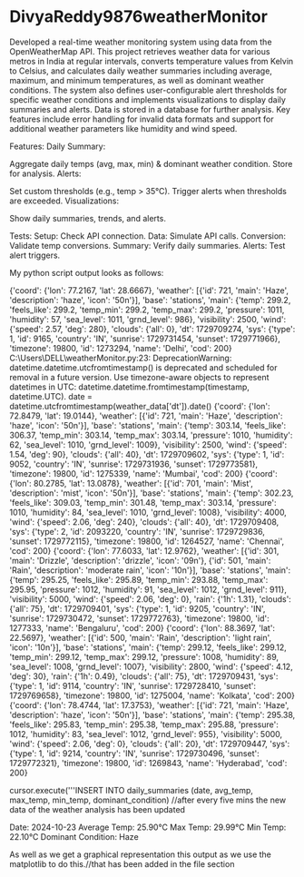 # DivyaReddy9876weatherMonitor
Developed a real-time weather monitoring system using data from the OpenWeatherMap API. This project retrieves weather data for various metros in India at regular intervals, converts temperature values from Kelvin to Celsius, and calculates daily weather summaries including average, maximum, and minimum temperatures, as well as dominant weather conditions. The system also defines user-configurable alert thresholds for specific weather conditions and implements visualizations to display daily summaries and alerts. Data is stored in a database for further analysis. Key features include error handling for invalid data formats and support for additional weather parameters like humidity and wind speed.

Features:
Daily Summary:

Aggregate daily temps (avg, max, min) & dominant weather condition.
Store for analysis.
Alerts:

Set custom thresholds (e.g., temp > 35°C).
Trigger alerts when thresholds are exceeded.
Visualizations:

Show daily summaries, trends, and alerts.

Tests:
Setup: Check API connection.
Data: Simulate API calls.
Conversion: Validate temp conversions.
Summary: Verify daily summaries.
Alerts: Test alert triggers.


My python script output looks as follows:

{'coord': {'lon': 77.2167, 'lat': 28.6667}, 'weather': [{'id': 721, 'main': 'Haze', 'description': 'haze', 'icon': '50n'}], 'base': 'stations', 'main': {'temp': 299.2, 'feels_like': 299.2, 'temp_min': 299.2, 'temp_max': 299.2, 'pressure': 1011, 'humidity': 57, 'sea_level': 1011, 'grnd_level': 986}, 'visibility': 2500, 'wind': {'speed': 2.57, 'deg': 280}, 'clouds': {'all': 0}, 'dt': 1729709274, 'sys': {'type': 1, 'id': 9165, 'country': 'IN', 'sunrise': 1729731454, 'sunset': 1729771966}, 'timezone': 19800, 'id': 1273294, 'name': 'Delhi', 'cod': 200}
C:\Users\DELL\weatherMonitor.py:23: DeprecationWarning: datetime.datetime.utcfromtimestamp() is deprecated and scheduled for removal in a future version. Use timezone-aware objects to represent datetimes in UTC: datetime.datetime.fromtimestamp(timestamp, datetime.UTC).
  date = datetime.utcfromtimestamp(weather_data['dt']).date()
{'coord': {'lon': 72.8479, 'lat': 19.0144}, 'weather': [{'id': 721, 'main': 'Haze', 'description': 'haze', 'icon': '50n'}], 'base': 'stations', 'main': {'temp': 303.14, 'feels_like': 306.37, 'temp_min': 303.14, 'temp_max': 303.14, 'pressure': 1010, 'humidity': 62, 'sea_level': 1010, 'grnd_level': 1009}, 'visibility': 2500, 'wind': {'speed': 1.54, 'deg': 90}, 'clouds': {'all': 40}, 'dt': 1729709602, 'sys': {'type': 1, 'id': 9052, 'country': 'IN', 'sunrise': 1729731936, 'sunset': 1729773581}, 'timezone': 19800, 'id': 1275339, 'name': 'Mumbai', 'cod': 200}
{'coord': {'lon': 80.2785, 'lat': 13.0878}, 'weather': [{'id': 701, 'main': 'Mist', 'description': 'mist', 'icon': '50n'}], 'base': 'stations', 'main': {'temp': 302.23, 'feels_like': 309.03, 'temp_min': 301.48, 'temp_max': 303.14, 'pressure': 1010, 'humidity': 84, 'sea_level': 1010, 'grnd_level': 1008}, 'visibility': 4000, 'wind': {'speed': 2.06, 'deg': 240}, 'clouds': {'all': 40}, 'dt': 1729709408, 'sys': {'type': 2, 'id': 2093220, 'country': 'IN', 'sunrise': 1729729836, 'sunset': 1729772115}, 'timezone': 19800, 'id': 1264527, 'name': 'Chennai', 'cod': 200}
{'coord': {'lon': 77.6033, 'lat': 12.9762}, 'weather': [{'id': 301, 'main': 'Drizzle', 'description': 'drizzle', 'icon': '09n'}, {'id': 501, 'main': 'Rain', 'description': 'moderate rain', 'icon': '10n'}], 'base': 'stations', 'main': {'temp': 295.25, 'feels_like': 295.89, 'temp_min': 293.88, 'temp_max': 295.95, 'pressure': 1012, 'humidity': 91, 'sea_level': 1012, 'grnd_level': 911}, 'visibility': 5000, 'wind': {'speed': 2.06, 'deg': 0}, 'rain': {'1h': 1.31}, 'clouds': {'all': 75}, 'dt': 1729709401, 'sys': {'type': 1, 'id': 9205, 'country': 'IN', 'sunrise': 1729730472, 'sunset': 1729772763}, 'timezone': 19800, 'id': 1277333, 'name': 'Bengaluru', 'cod': 200}
{'coord': {'lon': 88.3697, 'lat': 22.5697}, 'weather': [{'id': 500, 'main': 'Rain', 'description': 'light rain', 'icon': '10n'}], 'base': 'stations', 'main': {'temp': 299.12, 'feels_like': 299.12, 'temp_min': 299.12, 'temp_max': 299.12, 'pressure': 1008, 'humidity': 89, 'sea_level': 1008, 'grnd_level': 1007}, 'visibility': 2800, 'wind': {'speed': 4.12, 'deg': 30}, 'rain': {'1h': 0.49}, 'clouds': {'all': 75}, 'dt': 1729709431, 'sys': {'type': 1, 'id': 9114, 'country': 'IN', 'sunrise': 1729728410, 'sunset': 1729769658}, 'timezone': 19800, 'id': 1275004, 'name': 'Kolkata', 'cod': 200}
{'coord': {'lon': 78.4744, 'lat': 17.3753}, 'weather': [{'id': 721, 'main': 'Haze', 'description': 'haze', 'icon': '50n'}], 'base': 'stations', 'main': {'temp': 295.38, 'feels_like': 295.83, 'temp_min': 295.38, 'temp_max': 295.88, 'pressure': 1012, 'humidity': 83, 'sea_level': 1012, 'grnd_level': 955}, 'visibility': 5000, 'wind': {'speed': 2.06, 'deg': 0}, 'clouds': {'all': 20}, 'dt': 1729709447, 'sys': {'type': 1, 'id': 9214, 'country': 'IN', 'sunrise': 1729730496, 'sunset': 1729772321}, 'timezone': 19800, 'id': 1269843, 'name': 'Hyderabad', 'cod': 200}

  cursor.execute('''INSERT INTO daily_summaries (date, avg_temp, max_temp, min_temp, dominant_condition)
//after every five mins the new data of the weather analysis has been updated
  
Date: 2024-10-23
Average Temp: 25.90°C
Max Temp: 29.99°C
Min Temp: 22.10°C
Dominant Condition: Haze

As well as we get a graphical representation this output as we use the matplotlib to do this.//that has been added in the file section
